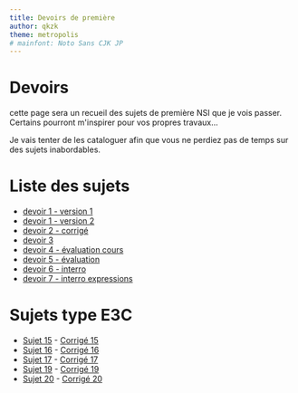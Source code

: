 ```yaml
---
title: Devoirs de première
author: qkzk
theme: metropolis
# mainfont: Noto Sans CJK JP
---
```



# Devoirs

cette page sera un recueil des sujets de première NSI que je vois passer.
Certains pourront m'inspirer pour vos propres travaux...

Je vais tenter de les cataloguer afin que vous ne perdiez pas de temps
sur des sujets inabordables.

# Liste des sujets

* [devoir 1 - version 1](/uploads/docsnsi/devoirs/C_NSI_1ere_progr_sans_listes2.docx)
* [devoir 1 - version 2](/uploads/docsnsi/devoirs/C_NSI_1ere_progr_sans_listes.docx)
* [devoir 2 - corrigé](/uploads/docsnsi/devoirs/DOC-corrige.pdf)
* [devoir 3](/uploads/docsnsi/devoirs/DS_01.odt)
* [devoir 4 - évaluation cours](/uploads/docsnsi/devoirs/evalcours1_num.pdf)
* [devoir 5 - évaluation](/uploads/docsnsi/devoirs/Evaluation.pdf)
* [devoir 6 - interro](/uploads/docsnsi/devoirs/interro_1.pdf)
* [devoir 7 - interro expressions](/uploads/docsnsi/devoirs/interro_expr_a_if.pdf)

# Sujets type E3C

* [Sujet 15](/uploads/docsnsi/devoirs/Q15-SUJET.pdf) - [Corrigé 15](/uploads/docsnsi/devoirs/Q15-CORRIGE.pdf)
* [Sujet 16](/uploads/docsnsi/devoirs/Q16-SUJET.pdf) - [Corrigé 16](/uploads/docsnsi/devoirs/Q16-CORRIGE.pdf)
* [Sujet 17](/uploads/docsnsi/devoirs/Q17-SUJET.pdf) - [Corrigé 17](/uploads/docsnsi/devoirs/Q15-CORRIGE.pdf)
* [Sujet 19](/uploads/docsnsi/devoirs/Q19-SUJET.pdf) - [Corrigé 19](/uploads/docsnsi/devoirs/Q15-CORRIGE.pdf)
* [Sujet 20](/uploads/docsnsi/devoirs/Q20-SUJET.pdf) - [Corrigé 20](/uploads/docsnsi/devoirs/Q15-CORRIGE.pdf)

